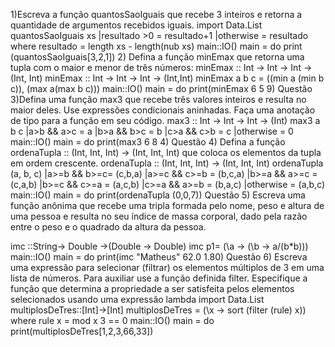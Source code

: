 1)Escreva a função quantosSaoIguais que recebe 3 inteiros e retorna
a quantidade de argumentos recebidos iguais.
import Data.List
quantosSaoIguais xs
 |resultado >0 = resultado+1
 |otherwise = resultado
 where resultado = length xs - length(nub xs)
main::IO()
main = do
 print (quantosSaoIguais[3,2,1])
2) Defina a função minEmax que retorna uma tupla com o maior e
menor de três números: minEmax :: Int -> Int -> Int -> (Int, Int)
minEmax :: Int -> Int -> Int -> (Int,Int)
minEmax a b c = ((min a (min b c)), (max a(max b c)))
main::IO()
main = do
 print(minEmax 6 5 9)
Questão 3)Defina uma função max3 que recebe três valores inteiros
e resulta no maior deles. Use expressões condicionais aninhadas.
Faça uma anotação de tipo para a função em seu código.
max3 :: Int -> Int -> Int -> (Int)
max3 a b c
 |a>b && a>c = a
 |b>a && b>c = b
 |c>a && c>b = c
 |otherwise = 0
main::IO()
main = do
 print(max3 6 8 4)
Questão 4) Defina a função ordenaTupla :: (Int, Int, Int) -> (Int, Int, Int)
que coloca os elementos da tupla em ordem crescente.
ordenaTupla :: (Int, Int, Int) -> (Int, Int, Int)
ordenaTupla (a, b, c)
 |a>=b && b>=c= (c,b,a)
 |a>=c && c>=b = (b,c,a)
 |b>=a && a>=c = (c,a,b)
 |b>=c && c>=a = (a,c,b)
 |c>=a && a>=b = (b,a,c)
 |otherwise = (a,b,c)
main::IO()
main = do
 print(ordenaTupla (0,0,7))
Questão 5)
Escreva uma função anônima que recebe uma tripla formada pelo
nome, peso e altura de uma pessoa e resulta no seu índice de massa
corporal, dado pela razão entre o peso e o quadrado da altura da
pessoa.

imc ::String-> Double ->(Double -> Double)
imc p1= (\a -> (\b -> a/(b*b)))
main::IO()
main = do
 print(imc "Matheus" 62.0 1.80)
Questão 6)
Escreva uma expressão para selecionar (filtrar) os elementos
múltiplos de 3 em uma lista de números. Para auxiliar use a função
definida filter. Especifique a função que determina a propriedade a
ser satisfeita pelos elementos selecionados usando uma expressão
lambda
import Data.List
multiplosDeTres::[Int]->[Int]
multiplosDeTres = (\x -> sort (filter (rule) x))
 where rule x = mod x 3 == 0
main::IO()
main = do
 print(multiplosDeTres[1,2,3,66,33])
